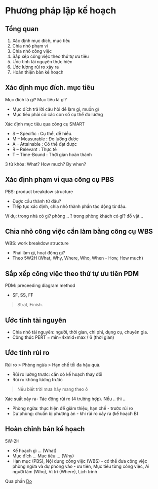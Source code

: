# Phương pháp lập kế hoạch

## Tổng quan

1. Xác định mục đích, mục tiêu
2. Chia nhỏ phạm vi
3. Chia nhỏ công việc
4. Sắp xếp công việc theo thứ tự ưu tiêu
5. Ước tính tài nguyên thực hiện
6. Ước lượng rủi ro xảy ra
7. Hoàn thiện bản kế hoạch

## Xác định mục đích. mục tiêu
Mục đích là gì? Mục tiêu là gì?

- Mục đích trả lời câu hỏi để làm gì, muốn gì
- Mục tiêu phải có các con số cụ thể đo lường

Xác định mục tiêu qua công cụ SMART

- S – Specific : Cụ thể, dễ hiểu.
- M – Measurable : Đo lường được
- A – Attainable : Có thể đạt được
- R – Relevant : Thực tế
- T – Time-Bound : Thời gian hoàn thành

3 từ khóa: What? How much? By when?

## Xác định phạm vi qua công cụ PBS
PBS: product breakdow structure

- Được cấu thành từ đâu?
- TIếp tục xác định, chia nhỏ thành phần tác động từ đâu.

Ví dụ: trong nhà có gì? phòng .. ? trong phòng khách có gì? đồ vật ..

## Chia nhỏ công việc cần làm bằng công cụ WBS
WBS: work breakdow structure

- Phải làm gì, hoạt động gì?
- Theo 5W2H (What, Why, Where, Who, When - How, How much)

## Sắp xếp công việc theo thứ tự ưu tiên PDM
PDM: preceeding diagram method

- SF, SS, FF
> Strat, Finish.

## Ước tính tài nguyên

- Chia nhỏ tài nguyên: người, thời gian, chi phí, dụng cụ, chuyên gia.
- Công thức PERT = min+4xmid+max / 6 (thời gian)

## Ước tính rủi ro

Rủi ro > Phòng ngừa > Hạn chế tối đa hậu quả.
- Rủi ro lường trước: cần có kế hoạch thay đổi
- Rủi ro không lường trước

> Nếu biết trời mưa hãy mang theo ô

Xác suất xảy ra- Tác động rủi ro (4 trường hợp). Nếu .. thì ..

- Phòng ngừa: thực hiện để giảm thiệu, hạn chế - trước rủi ro
- Dự phòng: chuẩn bị phương án - khi rủi ro xảy ra (kế hoạch B)

## Hoàn chỉnh bản kế họach
5W-2H

- Kế hoạch gì ... (What)
- Mục đích ... Mục tiêu ... (Why)
- Hạn mục (PBS), Nội dung công việc (WBS) - có thể đưa công việc phòng ngừa và dự phòng vào - ưu tiên, Mục tiêu từng công việc, Ai người làm (Who), Vị trí (Where), Lịch trình

Qua phần [Do](do.md)